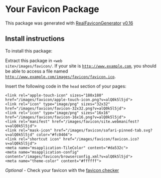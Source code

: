 # Your Favicon Package

This package was generated with [RealFaviconGenerator](https://realfavicongenerator.net/) [v0.16](https://realfavicongenerator.net/change_log#v0.16)

## Install instructions

To install this package:

Extract this package in <code>&lt;web site&gt;/images/favicon/</code>. If your site is <code>http://www.example.com</code>, you should be able to access a file named <code>http://www.example.com/images/favicon/favicon.ico</code>.

Insert the following code in the `head` section of your pages:

    <link rel="apple-touch-icon" sizes="180x180" href="/images/favicon/apple-touch-icon.png?v=alQ0k5l5jd">
    <link rel="icon" type="image/png" sizes="32x32" href="/images/favicon/favicon-32x32.png?v=alQ0k5l5jd">
    <link rel="icon" type="image/png" sizes="16x16" href="/images/favicon/favicon-16x16.png?v=alQ0k5l5jd">
    <link rel="manifest" href="/images/favicon/site.webmanifest?v=alQ0k5l5jd">
    <link rel="mask-icon" href="/images/favicon/safari-pinned-tab.svg?v=alQ0k5l5jd" color="#fc0404">
    <link rel="shortcut icon" href="/images/favicon/favicon.ico?v=alQ0k5l5jd">
    <meta name="msapplication-TileColor" content="#da532c">
    <meta name="msapplication-config" content="/images/favicon/browserconfig.xml?v=alQ0k5l5jd">
    <meta name="theme-color" content="#ffffff">

*Optional* - Check your favicon with the [favicon checker](https://realfavicongenerator.net/favicon_checker)